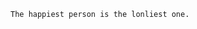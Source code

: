 ```
The happiest person is the lonliest one.
```

<!---
the-charon-l/the-charon-l is a ✨ special ✨ repository because its `README.md` (this file) appears on your GitHub profile.
You can click the Preview link to take a look at your changes.
--->
